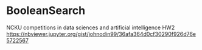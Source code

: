 # BooleanSearch
NCKU competitions in data sciences and artificial intelligence HW2
https://nbviewer.jupyter.org/gist/johnodin99/36afa364d0cf30290f926d76e5722567
